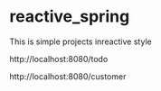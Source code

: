 # reactive_spring

This is simple projects inreactive style

http://localhost:8080/todo


http://localhost:8080/customer
